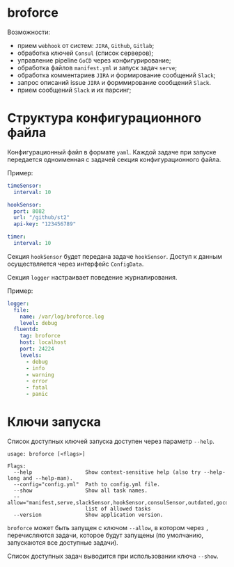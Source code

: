 # broforce

Возможности:
 - прием `webhook` от систем: `JIRA`, `Github`, `Gitlab`;
 - обработка ключей `Consul` (список серверов);
 - управление pipeline `GoCD` через конфигурирование;
 - обработка файлов `manifest.yml` и запуск задач `serve`;
 - обработка комментариев `JIRA` и формирование сообщений `Slack`;
 - запрос описаний issue `JIRA` и форммирование сообщений `Slack`.
 - прием сообщений `Slack` и их парсинг;

# Структура конфигурационного файла

Конфигурационный файл в формате `yaml`. Каждой задаче при запуске передается 
одноименная с задачей секция конфигурационного файла.

Пример: 
``` yaml
timeSensor:
  interval: 10

hookSensor:
  port: 8082
  url: "/github/st2"
  api-key: "123456789"

timer:
  interval: 10

```

Секция `hookSensor` будет передана задаче `hookSensor`. 
Доступ к данным осуществляется через интерфейс `ConfigData`.

Секция `logger` настраивает поведение журналирования.

Пример: 
```yaml
logger:
  file:
    name: /var/log/broforce.log
    level: debug
  fluentd:
    tag: broforce
    host: localhost
    port: 24224
    levels:
      - debug
      - info
      - warning
      - error
      - fatal
      - panic
```

# Ключи запуска

Список доступных ключей запуска доступен через параметр `--help`.

```
usage: broforce [<flags>]

Flags:
  --help                 Show context-sensitive help (also try --help-long and --help-man).
  --config="config.yml"  Path to config.yml file.
  --show                 Show all task names.
  --allow="manifest,serve,slackSensor,hookSensor,consulSensor,outdated,gocdSheduler,jiraResolver,jiraCommenter"  
                         list of allowed tasks
  --version              Show application version.
```

`broforce` может быть запущен с ключом `--allow`, в котором через `,` перечисляются задачи, 
которое будут запущены (по умолчанию, запускаются все доступные задачи). 

Список доступных задач выводится при использовании ключа `--show`.